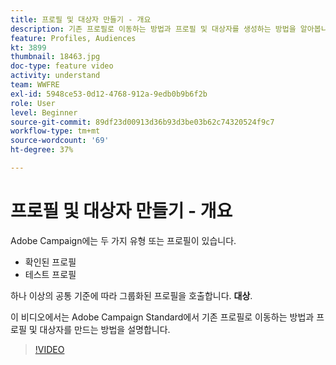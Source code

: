 ```yaml
---
title: 프로필 및 대상자 만들기 - 개요
description: 기존 프로필로 이동하는 방법과 프로필 및 대상자를 생성하는 방법을 알아봅니다.
feature: Profiles, Audiences
kt: 3899
thumbnail: 18463.jpg
doc-type: feature video
activity: understand
team: WWFRE
exl-id: 5948ce53-0d12-4768-912a-9edb0b9b6f2b
role: User
level: Beginner
source-git-commit: 89df23d00913d36b93d3be03b62c74320524f9c7
workflow-type: tm+mt
source-wordcount: '69'
ht-degree: 37%

---
```


# 프로필 및 대상자 만들기 - 개요

Adobe Campaign에는 두 가지 유형 또는 프로필이 있습니다.

* 확인된 프로필
* 테스트 프로필

하나 이상의 공통 기준에 따라 그룹화된 프로필을 호출합니다. **대상**.

이 비디오에서는 Adobe Campaign Standard에서 기존 프로필로 이동하는 방법과 프로필 및 대상자를 만드는 방법을 설명합니다.

>[!VIDEO](https://video.tv.adobe.com/v/18463/?quality=12&learn=on)
